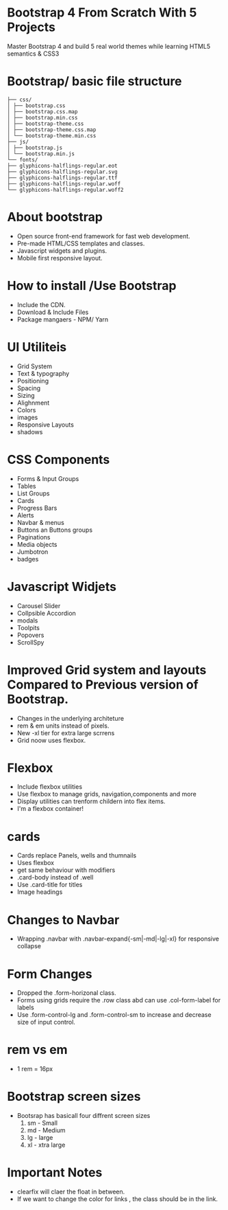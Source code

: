 # Bootstrap 4 From Scratch With 5 Projects

Master Bootstrap 4 and build 5 real world themes while learning HTML5 semantics & CSS3

# Bootstrap/ basic file structure

```
├── css/
│ ├── bootstrap.css
│ ├── bootstrap.css.map
│ ├── bootstrap.min.css
│ ├── bootstrap-theme.css
│ ├── bootstrap-theme.css.map
│ └── bootstrap-theme.min.css
├── js/
│ ├── bootstrap.js
│ └── bootstrap.min.js
└── fonts/
├── glyphicons-halflings-regular.eot
├── glyphicons-halflings-regular.svg
├── glyphicons-halflings-regular.ttf
├── glyphicons-halflings-regular.woff
└── glyphicons-halflings-regular.woff2
```

# About bootstrap

- Open source front-end framework for fast web development.
- Pre-made HTML/CSS templates and classes.
- Javascript widgets and plugins.
- Mobile first responsive layout.

# How to install /Use Bootstrap

- Include the CDN.
- Download & Include Files
- Package mangaers - NPM/ Yarn

# UI Utiliteis

- Grid System
- Text & typography
- Positioning
- Spacing
- Sizing
- Alighnment
- Colors
- images
- Responsive Layouts
- shadows

# CSS Components

- Forms & Input Groups
- Tables
- List Groups
- Cards
- Progress Bars
- Alerts
- Navbar & menus
- Buttons an Buttons groups
- Paginations
- Media objects
- Jumbotron
- badges

# Javascript Widjets

- Carousel Slider
- Collpsible Accordion
- modals
- Toolpits
- Popovers
- ScrollSpy

# Improved Grid system and layouts Compared to Previous version of Bootstrap.

- Changes in the underlying architeture
- rem & em units instead of pixels.
- New -xl tier for extra large scrrens
- Grid noow uses flexbox.

# Flexbox

- Include flexbox utilities
- Use flexbox to manage grids, navigation,components and more
- Display utilities can trenform childern into flex items.
- <div class="d-flex p-2">I'm a flexbox container!</div>

# cards

- Cards replace Panels, wells and thumnails
- Uses flexbox
- get same behaviour with modifiers
- .card-body instead of .well
- Use .card-title for titles
- Image headings

# Changes to Navbar

- Wrapping .navbar with .navbar-expand{-sm|-md|-lg|-xl} for responsive collapse

# Form Changes

- Dropped the .form-horizonal class.
- Forms using grids require the .row class abd can use .col-form-label for labels
- Use .form-control-lg and .form-control-sm to increase and decrease size of input control.

# rem vs em

- 1 rem = 16px

# Bootstrap screen sizes

- Bootsrap has basicall four diffrent screen sizes
  1.  sm - Small
  2.  md - Medium
  3.  lg - large
  4.  xl - xtra large

# Important Notes

- clearfix will claer the float in between.
- If we want to change the color for links , the class should be in the link.
